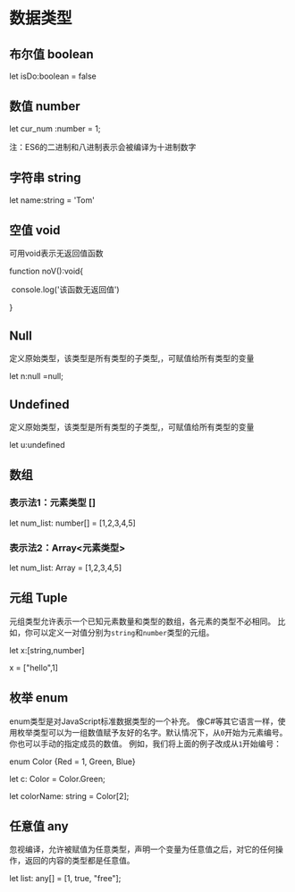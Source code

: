 # 数据类型

## 布尔值 boolean

let isDo:boolean = false

## 数值 number

let cur_num :number = 1;

注：ES6的二进制和八进制表示会被编译为十进制数字

## 字符串 string

let name:string = 'Tom'

## 空值 void

可用void表示无返回值函数

function noV():void{

​	console.log('该函数无返回值')

}

## Null

定义原始类型，该类型是所有类型的子类型,，可赋值给所有类型的变量

let n:null =null;

## Undefined

定义原始类型，该类型是所有类型的子类型,，可赋值给所有类型的变量

let u:undefined

## 数组

### 表示法1：元素类型 []

let num_list:  number[] = [1,2,3,4,5]

### 表示法2：Array<元素类型>

let num_list: Array<number> = [1,2,3,4,5]



## 元组 Tuple

元组类型允许表示一个已知元素数量和类型的数组，各元素的类型不必相同。 比如，你可以定义一对值分别为`string`和`number`类型的元组。

let x:[string,number]

x = ["hello",1] 

## 枚举 enum

enum类型是对JavaScript标准数据类型的一个补充。 像C#等其它语言一样，使用枚举类型可以为一组数值赋予友好的名字。默认情况下，从`0`开始为元素编号。 你也可以手动的指定成员的数值。 例如，我们将上面的例子改成从`1`开始编号：

enum Color {Red = 1, Green, Blue}

let c: Color = Color.Green;

let colorName: string = Color[2];

## 任意值 any

忽视编译，允许被赋值为任意类型，声明一个变量为任意值之后，对它的任何操作，返回的内容的类型都是任意值。

let list: any[] = [1, true, "free"];